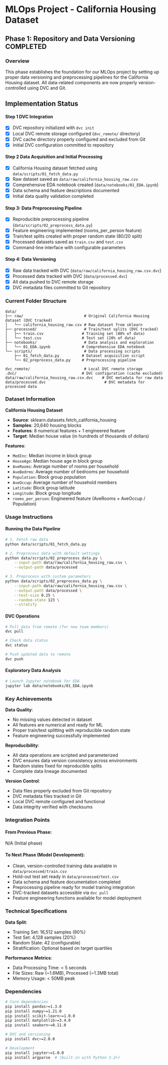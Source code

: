 # MLOps Project - California Housing Dataset

## Phase 1: Repository and Data Versioning COMPLETED

### Overview
This phase establishes the foundation for our MLOps project by setting up proper data versioning and preprocessing pipelines for the California Housing dataset. All data-related components are now properly version-controlled using DVC and Git.

## Implementation Status

#### Step 1 DVC Integration
- [x] DVC repository initialized with `dvc init`
- [x] Local DVC remote storage configured (`dvc_remote/` directory)
- [x] DVC cache directory properly configured and excluded from Git
- [x] Initial DVC configuration committed to repository

#### Step 2 Data Acquisition and Initial Processing
- [x] California Housing dataset fetched using `data/scripts/01_fetch_data.py`
- [x] Raw dataset saved as `data/raw/california_housing_raw.csv`
- [x] Comprehensive EDA notebook created (`data/notebooks/01_EDA.ipynb`)
- [x] Data schema and feature descriptions documented
- [x] Initial data quality validation completed

#### Step 3: Data Preprocessing Pipeline
- [x] Reproducible preprocessing pipeline (`data/scripts/02_preprocess_data.py`)
- [x] Feature engineering implemented (rooms_per_person feature)
- [x] Train/test splits created with proper random state (80/20 split)
- [x] Processed datasets saved as `train.csv` and `test.csv`
- [x] Command-line interface with configurable parameters

#### Step 4: Data Versioning
- [x] Raw data tracked with DVC (`data/raw/california_housing_raw.csv.dvc`)
- [x] Processed data tracked with DVC (`data/processed.dvc`)
- [x] All data pushed to DVC remote storage
- [x] DVC metadata files committed to Git repository

### Current Folder Structure
```
data/
├── raw/                           # Original California Housing dataset (DVC tracked)
│   └── california_housing_raw.csv # Raw dataset from sklearn
├── processed/                     # Train/test splits (DVC tracked)
│   ├── train.csv                 # Training set (80% of data)
│   └── test.csv                  # Test set (20% of data)
├── notebooks/                     # Data analysis and exploration
│   └── 01_EDA.ipynb              # Comprehensive EDA notebook
└── scripts/                       # Data processing scripts
    ├── 01_fetch_data.py          # Dataset acquisition script
    └── 02_preprocess_data.py     # Preprocessing pipeline

dvc_remote/                        # Local DVC remote storage
.dvc/                             # DVC configuration (cache excluded)
data/raw/california_housing_raw.csv.dvc    # DVC metadata for raw data
data/processed.dvc                          # DVC metadata for processed data
```

### Dataset Information

**California Housing Dataset**
- **Source**: sklearn.datasets.fetch_california_housing
- **Samples**: 20,640 housing blocks
- **Features**: 8 numerical features + 1 engineered feature
- **Target**: Median house value (in hundreds of thousands of dollars)

**Features**:
- `MedInc`: Median income in block group
- `HouseAge`: Median house age in block group  
- `AveRooms`: Average number of rooms per household
- `AveBedrms`: Average number of bedrooms per household
- `Population`: Block group population
- `AveOccup`: Average number of household members
- `Latitude`: Block group latitude
- `Longitude`: Block group longitude
- `rooms_per_person`: Engineered feature (AveRooms × AveOccup / Population)

### Usage Instructions

#### Running the Data Pipeline
```bash
# 1. Fetch raw data
python data/scripts/01_fetch_data.py

# 2. Preprocess data with default settings
python data/scripts/02_preprocess_data.py \
    --input-path data/raw/california_housing_raw.csv \
    --output-path data/processed

# 3. Preprocess with custom parameters
python data/scripts/02_preprocess_data.py \
    --input-path data/raw/california_housing_raw.csv \
    --output-path data/processed \
    --test-size 0.25 \
    --random-state 123 \
    --stratify
```

#### DVC Operations
```bash
# Pull data from remote (for new team members)
dvc pull

# Check data status
dvc status

# Push updated data to remote
dvc push
```

#### Exploratory Data Analysis
```bash
# Launch Jupyter notebook for EDA
jupyter lab data/notebooks/01_EDA.ipynb
```

### Key Achievements

**Data Quality**:
- No missing values detected in dataset
- All features are numerical and ready for ML
- Proper train/test splitting with reproducible random state
- Feature engineering successfully implemented

**Reproducibility**:
- All data operations are scripted and parameterized
- DVC ensures data version consistency across environments  
- Random states fixed for reproducible splits
- Complete data lineage documented

**Version Control**:
- Data files properly excluded from Git repository
- DVC metadata files tracked in Git
- Local DVC remote configured and functional
- Data integrity verified with checksums

### Integration Points

#### From Previous Phase: 
N/A (Initial phase)

#### To Next Phase (Model Development):
- Clean, version-controlled training data available in `data/processed/train.csv`
- Hold-out test set ready in `data/processed/test.csv`
- Data schema and feature documentation completed
- Preprocessing pipeline ready for model training integration
- DVC-tracked datasets accessible via `dvc pull`
- Feature engineering functions available for model deployment

### Technical Specifications

**Data Split**:
- Training Set: 16,512 samples (80%)
- Test Set: 4,128 samples (20%)
- Random State: 42 (configurable)
- Stratification: Optional based on target quartiles

**Performance Metrics**:
- Data Processing Time: < 5 seconds
- File Sizes: Raw (~1.6MB), Processed (~1.3MB total)
- Memory Usage: < 50MB peak

### Dependencies
```bash
# Core dependencies
pip install pandas>=1.3.0
pip install numpy>=1.21.0
pip install scikit-learn>=1.0.0
pip install matplotlib>=3.4.0
pip install seaborn>=0.11.0

# DVC and versioning
pip install dvc>=2.0.0

# Development
pip install jupyter>=1.0.0
pip install argparse  # (built-in with Python 3.2+)
```
